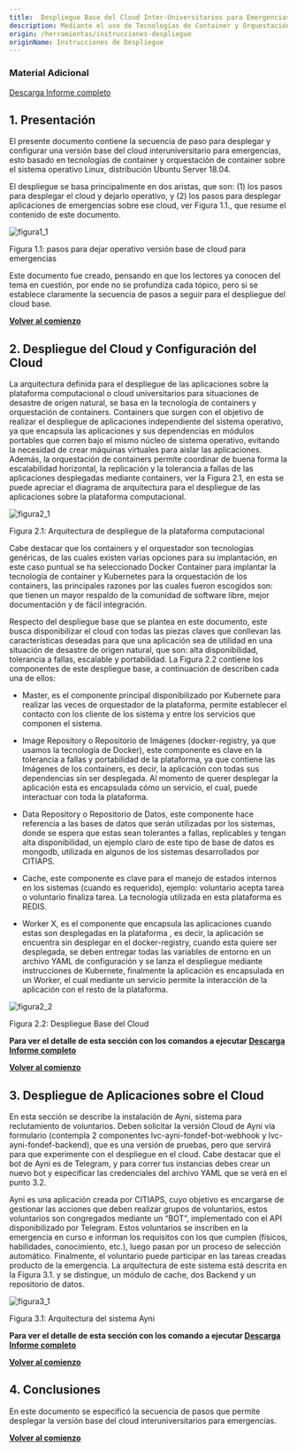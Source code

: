 ```yaml
---
title:  Despliegue Base del Cloud Inter-Universitarios para Emergencias 
description: Mediante el uso de Tecnologías de Container y Orquestación de Container sobre Ubuntu Server 18.04
origin: /herramientas/instrucciones-despliegue
originName: Instrucciones de Despliegue
---
```


<!-- 1. [Presentación](#id1)
2. [Despliegue del Cloud y Configuración del Cloud](#id2)
3. [Despliegue de Aplicaciones sobre el Cloud](#id3)
4. [Conclusiones](#id4) -->

### Material Adicional
<a href="files/informe-fondef-despliegue-cloud-2021.pdf">Descarga Informe completo</a>

## 1. Presentación

El presente documento contiene la secuencia de paso para desplegar y configurar una  versión base del cloud interuniversitario para emergencias, esto basado en tecnologías de container y orquestación de container sobre el sistema operativo Linux, distribución Ubuntu Server 18.04.

El despliegue se basa principalmente en dos aristas, que son: (1) los pasos para desplegar el cloud y dejarlo operativo, y (2) los pasos para desplegar aplicaciones de emergencias sobre ese cloud, ver Figura 1.1., que resume el contenido de este documento.


![figura1_1](./img/herramientas/instrucciones-despliegue/figura1_1.png)

Figura 1.1: pasos para dejar operativo versión base de cloud para emergencias

Este documento fue creado, pensando en que los lectores ya conocen del tema en cuestión, por ende no se profundiza cada tópico, pero si se establece claramente la secuencia de pasos a seguir para el despliegue del cloud base.

**<a href="#top">Volver al comienzo</a>**

## 2. Despliegue del Cloud y Configuración del Cloud</a>

La arquitectura definida para el despliegue de las aplicaciones sobre la plataforma computacional o cloud universitarios para situaciones de desastre de origen natural, se basa en la tecnología de containers y orquestación de containers. Containers que surgen con el objetivo de realizar el despliegue de aplicaciones independiente del sistema operativo, ya que encapsula las aplicaciones y sus dependencias en módulos portables que corren bajo el mismo núcleo de sistema operativo, evitando la necesidad de crear máquinas virtuales para aislar las aplicaciones. Además, la orquestación de containers permite coordinar de buena forma la escalabilidad horizontal, la replicación y la tolerancia a fallas de las aplicaciones desplegadas mediante containers, ver la Figura 2.1, en esta se puede apreciar el diagrama de arquitectura para el despliegue de las aplicaciones sobre la plataforma computacional.

![figura2_1](./img/herramientas/instrucciones-despliegue/figura2_1.png)

Figura 2.1: Arquitectura de despliegue de la plataforma computacional

Cabe destacar que los containers y el orquestador son tecnologías genéricas, de las cuales existen varias opciones para su implantación, en este caso puntual se ha seleccionado Docker Container para implantar la tecnología de container y Kubernetes para la orquestación de los containers, las principales razones por las cuales fueron escogidos son: que tienen un mayor respaldo de la comunidad de software libre, mejor documentación y de fácil integración.

Respecto del despliegue base que se plantea en este documento, este busca disponibilizar el cloud con todas las piezas claves que conllevan las características  deseadas para que una aplicación sea de utilidad en una situación de desastre de origen natural, que son: alta disponibilidad, tolerancia a fallas, escalable y portabilidad. La Figura 2.2 contiene los componentes de este despliegue base, a continuación de describen cada una de ellos:

- Master, es el componente principal disponibilizado por Kubernete para realizar las veces de orquestador de la plataforma, permite establecer el contacto con los cliente de los sistema y entre los servicios que componen el sistema.

- Image Repository o Repositorio de Imágenes (docker-registry, ya que usamos la tecnología de Docker), este componente es clave en la tolerancia a fallas y portabilidad de la plataforma, ya que contiene las Imágenes de los containers, es decir, la aplicación con todas sus dependencias sin ser desplegada. Al momento de querer desplegar la aplicación esta es encapsulada cómo un servicio,  el cual, puede interactuar con toda la plataforma.

- Data Repository o Repositorio de Datos, este componente hace referencia a las bases de datos que serán utilizadas por los sistemas, donde se espera que estas sean tolerantes a fallas, replicables y tengan alta disponibilidad, un ejemplo claro de este tipo de base de datos es mongodb, utilizada en algunos de los sistemas desarrollados por CITIAPS.

- Cache, este componente es clave para el manejo de estados internos en los sistemas (cuando es requerido), ejemplo: voluntario acepta tarea o voluntario finaliza tarea. La tecnología utilizada en esta plataforma es REDIS.

- Worker X, es el componente que encapsula las aplicaciones cuando estas son desplegadas en la plataforma , es decir, la aplicación se encuentra sin desplegar en el docker-registry, cuando esta quiere ser desplegada, se deben entregar todas las variables de entorno en un archivo YAML de configuración y se lanza el despliegue mediante instrucciones de Kubernete, finalmente la aplicación es encapsulada en un Worker, el cual mediante un servicio permite la interacción de la aplicación con el resto de la plataforma.

![figura2_2](./img/herramientas/instrucciones-despliegue/figura2_2.png)

Figura 2.2: Despliegue Base del Cloud


**Para ver el detalle de esta sección con los comandos a ejecutar <a href="files/informe-fondef-despliegue-cloud-2021.pdf">Descarga Informe completo</a>**

**<a href="#top">Volver al comienzo</a>**

## 3. Despliegue de Aplicaciones sobre el Cloud</a>

En esta sección se describe la instalación de Ayni, sistema para reclutamiento de voluntarios. Deben solicitar la versión Cloud de Ayni vía formulario (contempla 2 componentes lvc-ayni-fondef-bot-webhook y lvc-ayni-fondef-backend), que es una versión de pruebas, pero que servirá para que experimente con el despliegue en el cloud. Cabe destacar que el bot de Ayni es de Telegram, y para correr tus instancias debes crear un nuevo bot y especificar las credenciales del archivo YAML que se verá en el punto 3.2.

Ayni es una aplicación creada por CITIAPS, cuyo objetivo es encargarse de gestionar las acciones que deben realizar grupos de voluntarios, estos voluntarios son congregados mediante un “BOT”, implementado con el API disponibilizado por Telegram. Estos voluntarios se inscriben en la emergencia en curso e informan los requisitos con los que cumplen (físicos, habilidades, conocimiento, etc.), luego pasan por un proceso de selección automático. Finalmente, el voluntario puede participar en las tareas creadas producto de la emergencia. La arquitectura de este sistema está descrita en la Figura 3.1. y se distingue, un módulo de cache, dos Backend y un repositorio de datos.

![figura3_1](./img/herramientas/instrucciones-despliegue/figura3_1.jpg)

Figura 3.1: Arquitectura del sistema Ayni


**Para ver el detalle de esta sección con los comando a ejecutar <a href="files/informe-fondef-despliegue-cloud-2021.pdf">Descarga Informe completo</a>**

**<a href="#top">Volver al comienzo</a>**

## 4. Conclusiones</a>

En este documento se especificó la secuencia de pasos que permite desplegar la versión base del cloud interuniversitarios para emergencias.

**<a href="#top">Volver al comienzo</a>**
